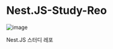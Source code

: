 # Nest.JS-Study-Reo
![image](https://github.com/ystar5008/Nest.JS-Study-Reo/assets/96641210/afaea26d-e2e9-4ddd-bd3d-e55a189784e7)

Nest.JS 스터디 레포
